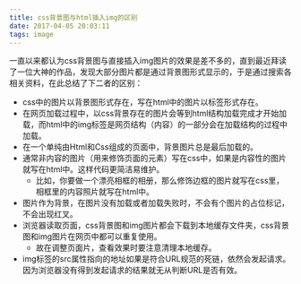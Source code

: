 ```yaml
---
title: css背景图与html插入img的区别
date: 2017-04-05 20:03:11
tags: image
---
```




一直以来都认为css背景图与直接插入img图片的效果是差不多的，直到最近拜读了一位大神的作品，发现大部分图片都是通过背景图形式显示的，于是通过搜索各相关资料，在此总结了下二者的区别：

+ css中的图片以背景图形式存在，写在html中的图片以标签形式存在。
+ 在网页加载过程中，以css背景存在的图片会等到html结构加载完成才开始加载，而html中的img标签是网页结构（内容）的一部分会在加载结构的过程中加载。
+ 在一个单纯由Html和Css组成的页面中，背景图片总是最后加载的。
+ 通常非内容的图片（用来修饰页面的元素）写在css中，如果是内容性的图片就写在html中。这样代码更简洁易维护。
	- 比如，你要做一个漂亮相框的相册，那么修饰边框的图片就写在css里，相框里的内容照片就写在html中。
+ 图片作为背景，在图片没有加载或者加载失败时，不会有个图片的占位标记，不会出现红叉。
+ 浏览器读取页面，css背景图和img图片都会下载到本地缓存文件夹，css背景图和img图片在网页中都可以重复使用。
	- 故在调整页面片，查看效果时要注意清理本地缓存。
+ img标签的src属性指向的地址如果是符合URL规范的死链，依然会发起请求。因为浏览器没有得到发起请求的结果就无从判断URL是否有效。